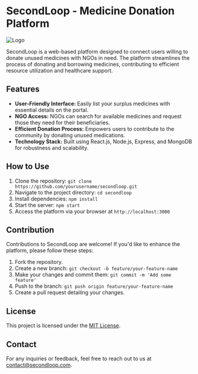 # SecondLoop - Medicine Donation Platform

![Logo](<img width="889" alt="image" src="https://github.com/Timtim477/SecondLoop/assets/88290919/aaab9715-6c25-4a20-9d12-098a1d293c47">
)


SecondLoop is a web-based platform designed to connect users willing to donate unused medicines with NGOs in need. The platform streamlines the process of donating and borrowing medicines, contributing to efficient resource utilization and healthcare support.

## Features

- **User-Friendly Interface:** Easily list your surplus medicines with essential details on the portal.
- **NGO Access:** NGOs can search for available medicines and request those they need for their beneficiaries.
- **Efficient Donation Process:** Empowers users to contribute to the community by donating unused medications.
- **Technology Stack:** Built using React.js, Node.js, Express, and MongoDB for robustness and scalability.

## How to Use

1. Clone the repository: `git clone https://github.com/yourusername/secondloop.git`
2. Navigate to the project directory: `cd secondloop`
3. Install dependencies: `npm install`
4. Start the server: `npm start`
5. Access the platform via your browser at `http://localhost:3000`

## Contribution

Contributions to SecondLoop are welcome! If you'd like to enhance the platform, please follow these steps:

1. Fork the repository.
2. Create a new branch: `git checkout -b feature/your-feature-name`
3. Make your changes and commit them: `git commit -m 'Add some feature'`
4. Push to the branch: `git push origin feature/your-feature-name`
5. Create a pull request detailing your changes.

## License

This project is licensed under the [MIT License](LICENSE).

## Contact

For any inquiries or feedback, feel free to reach out to us at contact@secondloop.com.


